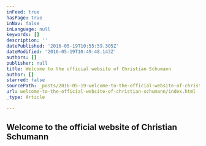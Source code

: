```yaml
---
inFeed: true
hasPage: true
inNav: false
inLanguage: null
keywords: []
description: ''
datePublished: '2016-05-19T10:55:59.305Z'
dateModified: '2016-05-19T10:49:48.143Z'
authors: []
publisher: null
title: Welcome to the official website of Christian Schumann
author: []
starred: false
sourcePath: _posts/2016-05-19-welcome-to-the-official-website-of-christian-schumann.md
url: welcome-to-the-official-website-of-christian-schumann/index.html
_type: Article

---
```

## Welcome to the official website of Christian Schumann
